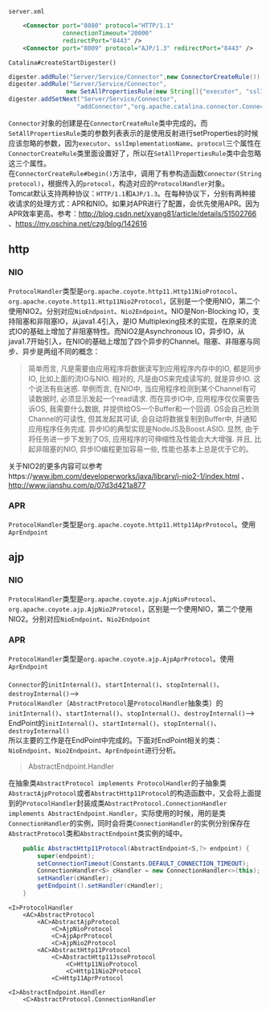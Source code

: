 `server.xml`
```xml
    <Connector port="8080" protocol="HTTP/1.1"
               connectionTimeout="20000"
               redirectPort="8443" />
    <Connector port="8009" protocol="AJP/1.3" redirectPort="8443" />          
```
`Catalina#createStartDigester()`
```java
digester.addRule("Server/Service/Connector",new ConnectorCreateRule());
digester.addRule("Server/Service/Connector", 
                new SetAllPropertiesRule(new String[]{"executor", "sslImplementationName", "protocol"}));
digester.addSetNext("Server/Service/Connector",
                   "addConnector","org.apache.catalina.connector.Connector");
```
`Connector`对象的创建是在`ConnectorCreateRule`类中完成的。而`SetAllPropertiesRule`类的参数列表表示的是使用反射进行setProperties的时候应该忽略的参数，因为`executor`、`sslImplementationName`、`protocol`三个属性在`ConnectorCreateRule`类里面设置好了，所以在`SetAllPropertiesRule`类中会忽略这三个属性。</br>
在`ConnectorCreateRule#begin()`方法中，调用了有参构造函数`Connector(String protocol)`，根据传入的`protocol`，构造对应的`ProtocolHandler`对象。 </br>
Tomcat默认支持两种协议：`HTTP/1.1`和`AJP/1.3`。在每种协议下，分别有两种接收请求的处理方式：APR和NIO。如果对APR进行了配置，会优先使用APR。因为APR效率更高。参考：http://blog.csdn.net/xyang81/article/details/51502766 、https://my.oschina.net/czg/blog/142616</br>
## http
### NIO
`ProtocolHandler`类型是`org.apache.coyote.http11.Http11NioProtocol`、`org.apache.coyote.http11.Http11Nio2Protocol`，区别是一个使用NIO，第二个使用NIO2。分别对应`NioEndpoint`、`Nio2Endpoint`。NIO是Non-Blocking IO，支持阻塞和非阻塞IO，从java1.4引入，是IO Multiplexing技术的实现，在原来的流式IO的基础上增加了非阻塞特性。而NIO2是Asynchronous IO，异步IO，从java1.7开始引入，在NIO的基础上增加了四个异步的Channel。阻塞、非阻塞与同步、异步是两组不同的概念：
> 简单而言, 凡是需要由应用程序将数据读写到应用程序内存中的IO, 都是同步IO, 比如上面的流IO与NIO. 相对的, 凡是由OS来完成读写的, 就是异步IO. 这个说法有些迷惑. 举例而言, 在NIO中, 当应用程序检测到某个Channel有可读数据时, 必须显示发起一个read请求. 而在异步IO中, 应用程序仅仅需要告诉OS, 我需要什么数据, 并提供给OS一个Buffer和一个回调. OS会自己检测Channel的可读性, 但其发起其可读, 会自动将数据复制到Buffer中, 并通知应用程序任务完成. 异步IO的典型实现是NodeJS及Boost.ASIO. 显然, 由于将任务进一步下发到了OS, 应用程序的可伸缩性及性能会大大增强. 并且, 比起非阻塞的NIO, 异步IO编程更加容易一些, 性能也基本上总是优于它的。

关于NIO2的更多内容可以参考https://www.ibm.com/developerworks/java/library/j-nio2-1/index.html 、http://www.jianshu.com/p/07d3d421a877

### APR
`ProtocolHandler`类型是`org.apache.coyote.http11.Http11AprProtocol`。使用`AprEndpoint`
## ajp
### NIO
`ProtocolHandler`类型是`org.apache.coyote.ajp.AjpNioProtocol`、`org.apache.coyote.ajp.AjpNio2Protocol`，区别是一个使用NIO，第二个使用NIO2。分别对应`NioEndpoint`、`Nio2Endpoint`
### APR
`ProtocolHandler`类型是`org.apache.coyote.ajp.AjpAprProtocol`。使用`AprEndpoint`
</br></br>
`Connector`的`initInternal()`、`startInternal()`、`stopInternal()`、`destroyInternal()`--></br>
`ProtocolHandler`（`AbstractProtocol`是`ProtocolHandler`抽象类）的`initInternal()`、`startInternal()`、`stopInternal()`、`destroyInternal()`--></br>
EndPoint的`initInternal()`、`startInternal()`、`stopInternal()`、`destroyInternal()`</br>
所以主要的工作是在EndPoint中完成的。下面对EndPoint相关的类：`NioEndpoint`、`Nio2Endpoint`、`AprEndpoint`进行分析。</br>

> AbstractEndpoint.Handler

在抽象类`AbstractProtocol implements ProtocolHandler`的子抽象类`AbstractAjpProtocol`或者`AbstractHttp11Protocol`的构造函数中，又会将上面提到的`ProtocolHandler`封装成类`AbstractProtocol.ConnectionHandler implements AbstractEndpoint.Handler`，实际使用的时候，用的是类`ConnectionHandler`的实例，同时会将类`ConnectionHandler`的实例分别保存在`AbstractProtocol`类和`AbstractEndpoint`类实例的域中。
```java
    public AbstractHttp11Protocol(AbstractEndpoint<S,?> endpoint) {
        super(endpoint);
        setConnectionTimeout(Constants.DEFAULT_CONNECTION_TIMEOUT);
        ConnectionHandler<S> cHandler = new ConnectionHandler<>(this);
        setHandler(cHandler);
        getEndpoint().setHandler(cHandler);
    }
```
```
<I>ProtocolHandler
    <AC>AbstractProtocol
        <AC>AbstractAjpProtocol
            <C>AjpNioProtocol
            <C>AjpAprProtocol
            <C>AjpNio2Protocol
        <AC>AbstractHttp11Protocol
            <C>AbstractHttp11JsseProtocol
                <C>Http11NioProtocol
                <C>Http11Nio2Protocol
            <C>Http11AprProtocol    
```
```
<I>AbstractEndpoint.Handler
    <C>AbstractProtocol.ConnectionHandler
```
